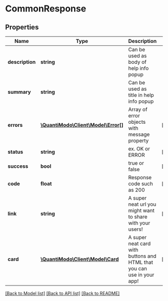 # CommonResponse

## Properties
Name | Type | Description | Notes
------------ | ------------- | ------------- | -------------
**description** | **string** | Can be used as body of help info popup | 
**summary** | **string** | Can be used as title in help info popup | 
**errors** | [**\QuantiModo\Client\Model\Error[]**](Error.md) | Array of error objects with message property | [optional] 
**status** | **string** | ex. OK or ERROR | [optional] 
**success** | **bool** | true or false | [optional] 
**code** | **float** | Response code such as 200 | [optional] 
**link** | **string** | A super neat url you might want to share with your users! | [optional] 
**card** | [**\QuantiModo\Client\Model\Card**](Card.md) | A super neat card with buttons and HTML that you can use in your app! | [optional] 

[[Back to Model list]](../README.md#documentation-for-models) [[Back to API list]](../README.md#documentation-for-api-endpoints) [[Back to README]](../README.md)


